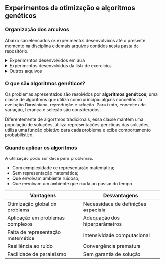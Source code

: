 ## Experimentos de otimização e algoritmos genéticos

### Organização dos arquivos

Abaixo são elencados os experimentos desenvolvidos até o presente momento na disciplina e demais arquivos contidos nesta pasta do repositório.

<details><summary>Experimentos desenvolvidos em aula</summary><br>

<a href="https://github.com/pedrozanineli/rnag/blob/main/AlgoritmosGeneticos/experimento%20A.01%20-%20busca%20aleatoria.ipynb">Experimento A.01</a> - experimento de busca aleatório para o problema das caixas binárias como forma de introduzir onde os algoritmos genéticos podem ser aplicados, entretanto, sem a aplicação de fato desses algoritmos;

<a href="https://github.com/pedrozanineli/rnag/blob/main/AlgoritmosGeneticos/experimento%20A.02%20-%20busca%20em%20grade.ipynb"> Experimento A.02</a> - tal como desenvolvido no experimento A.01, o objetivo do A.02 também é de desenvolver o problema das caixas binárias, porém realizando uma busca em grade por meio da aplicação do produto cartesiano;

<a href="https://github.com/pedrozanineli/rnag/blob/main/AlgoritmosGeneticos/experimento%20A.03%20-%20algoritmo%20genetico.ipynb"> Experimento A.03</a> - resolução do problema das caixas binárias por meio de um algoritmo genético, apoiando-se nas ideias de gene, indivíduo, população, seleção por roleta e cruzamento de ponto simples;

<a href="https://github.com/pedrozanineli/rnag/blob/main/AlgoritmosGeneticos/experimento%20A.04%20-%20caixas%20nao-binarias.ipynb"> Experimento A.04</a> - problema das caixas não binárias, com uma resolução semelhante ao problema das caixas binárias, porém com a diferença de valor máximo para as caixas;

<a href="https://github.com/pedrozanineli/rnag/blob/main/AlgoritmosGeneticos/experimento%20A.05%20-%20descobrindo%20a%20senha.ipynb">Experimento A.05</a> - problema de minimização denominado descoberta de senha, em que uma senha deve ser advinhada ou ao menos encontrar a que se aproxime o mais próximo possível da resposta exata;

<a href="https://github.com/pedrozanineli/rnag/blob/main/AlgoritmosGeneticos/experimento%20A.06%20-%20o%20caixeiro%20viajante.ipynb">Experimento A.06</a> - experimento do tipo não polinomial difícil e de minimização de um caminho, em que se busca encontrar a sequência de menor distância passando por todas as cidades apenas uma vez;

<a href="https://github.com/pedrozanineli/rnag/blob/main/AlgoritmosGeneticos/experimento%20A.07%20-%20aplicando%20restricoes.ipynb">Experimento A.07</a> - experimento de maximização com restrição da mochila, em que se deve buscar levar a maior quantidade de itens possíveis de acordo com um limite de peso imposto pelo problema.

</details>

<details><summary>Experimentos desenvolvidos da lista de exercícios</summary><br>

<a href="https://github.com/pedrozanineli/rnag/blob/main/AlgoritmosGeneticos/experimento%20GA.02%20-%20performance%20caixas%20binarias.ipynb">Experimento performance das caixas binárias</a> - como três algoritmos diferentes foram testados para o problema das caixas binárias, o experimento tem como objetivo a comparação de cada um deles;

<a href="https://github.com/pedrozanineli/rnag/blob/main/AlgoritmosGeneticos/experimento%20GA.09%20-%20liga%20ternaria%20mais%20cara.ipynb">Experimento da liga ternária mais cara do mundo</a> - experimento de maximização do preço de uma liga ternária aplicando restrições de peso para cada elemento da sua composição.

</details>

<details><summary>Outros arquivos</summary><br>
    
<a href="https://github.com/pedrozanineli/rnag/blob/main/AlgoritmosGeneticos/classes.py">classes.py</a> - arquivo que contém as classes que foram utilizadas no desenvolvimento dos experimentos;
    
<a href="https://github.com/pedrozanineli/rnag/blob/main/AlgoritmosGeneticos/constantes.py">constantes.py</a> - arquivo que contém as constantes que foram utilizadas no desenvolvimento dos experimentos;
    
<a href="https://github.com/pedrozanineli/rnag/blob/main/AlgoritmosGeneticos/funcoes.py">funcoes.py</a> - arquivo que contém as funções que foram utilizadas no desenvolvimento dos experimentos.

</details>

### O que são algoritmos genéticos?

Os problemas apresentados são resolvidos por **algoritmos genéticos**, uma classe de algoritmos que utiliza como princípio alguns conceitos da evolução Darwiniana, reprodução e seleção. Para tanto, conceitos de variação, herança e seleção são considerados.

Diferentemente de algoritmos tradicionais, essa classe mantém uma população de soluções, utiliza representações genéticas das soluções, utiliza uma função objetivo para cada problema e exibe comportamento probabilístico.


### Quando aplicar os algoritmos 

A utilização pode ser dada para problemas:

- Com complexidade de representação matemática;
- Sem representação matemática;
- Que envolvam ambiente ruídoso;
- Que envolvam um ambiente que muda ao passar do tempo.

<p align="center">

| Vantagens | Desvantagens  |
| ---------------- | ---------------- |
|  Otimização global do problema  | Necessidade de definições especiais  |
|  Aplicação em problemas complexos  | Adequação dos hiperparâmetros  |
|  Falta de representação matemática  | Intensividade computacional  |
|  Resiliência ao ruído  | Convergência prematura  |
|  Facilidade de paralelismo  | Sem garantia de solução  |

</p>
